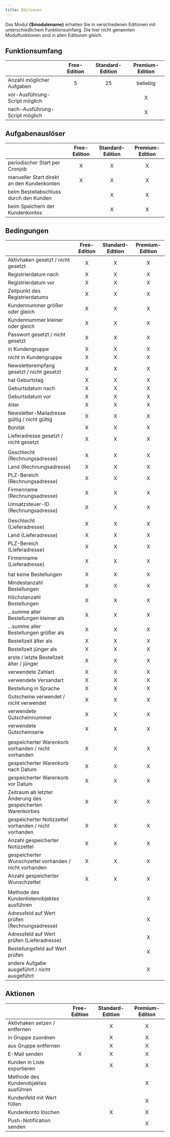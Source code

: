 ```yaml
---
title: Editionen
---
```


Das Modul **{$modulename}** erhalten Sie in verschiedenen Editionen mit unterschiedlichem Funktionsumfang. Die hier nicht genannten Modulfunktionen sind in allen Editionen gleich.

## Funktionsumfang

|                                   | Free-Edition  | Standard-Edition  | Premium-Edition   |
|-----------------------------------|:-------------:|:-----------------:|:-----------------:|
| Anzahl möglicher Aufgaben         | 5             | 25                | beliebig          |
| vor-Ausführung-Script möglich     |               |                   | X                 |
| nach-Ausführung-Script möglich    |               |                   | X                 |

## Aufgabenauslöser

|                                               | Free-Edition  | Standard-Edition  | Premium-Edition   |
|-----------------------------------------------|:-------------:|:-----------------:|:-----------------:|
| periodischer Start per Cronjob                | X             | X                 | X                 |
| manueller Start direkt an den Kundenkonten    | X             | X                 | X                 |
| beim Bestellabschluss durch den Kunden        |               | X                 | X                 |
| beim Speichern der Kundenkontos               |               | X                 | X                 |

## Bedingungen

|                                                               | Free-Edition  | Standard-Edition  | Premium-Edition   |
|---------------------------------------------------------------|:-------------:|:-----------------:|:-----------------:|
| Aktivhaken gesetzt / nicht gesetzt                            | X             | X                 | X                 |
| Registrierdatum nach                                          | X             | X                 | X                 |
| Registrierdatum vor                                           | X             | X                 | X                 |
| Zeitpunkt des Registrierdatums                                | X             | X                 | X                 |
| Kundennummer größer oder gleich                               | X             | X                 | X                 |
| Kundennummer kleiner oder gleich                              | X             | X                 | X                 |
| Passwort gesetzt / nicht gesetzt                              | X             | X                 | X                 |
| in Kundengruppe                                               | X             | X                 | X                 |
| nicht in Kundengruppe                                         | X             | X                 | X                 |
| Newsletterempfang gesetzt / nicht gesetzt                     | X             | X                 | X                 |
| hat Geburtstag                                                | X             | X                 | X                 |
| Geburtsdatum nach                                             | X             | X                 | X                 |
| Geburtsdatum vor                                              | X             | X                 | X                 |
| Alter                                                         | X             | X                 | X                 |
| Newsletter-Mailadresse gültig / nicht gültig                  | X             | X                 | X                 |
| Bonität                                                       | X             | X                 | X                 |
| Lieferadresse gesetzt / nicht gesetzt                         | X             | X                 | X                 |
|                                                               |               |                   |                   |
| Geschlecht (Rechnungsadresse)                                 | X             | X                 | X                 |
| Land (Rechnungsadresse)                                       | X             | X                 | X                 |
| PLZ-Bereich (Rechnungsadresse)                                | X             | X                 | X                 |
| Firmenname (Rechnungsadresse)                                 | X             | X                 | X                 |
| Umsatzsteuer-ID (Rechnungsadresse)                            | X             | X                 | X                 |
|                                                               |               |                   |                   |
| Geschlecht (Lieferadresse)                                    | X             | X                 | X                 |
| Land (Lieferadresse)                                          | X             | X                 | X                 |
| PLZ-Bereich (Lieferadresse)                                   | X             | X                 | X                 |
| Firmenname (Lieferadresse)                                    | X             | X                 | X                 |
|                                                               |               |                   |                   |
| hat keine Bestellungen                                        | X             | X                 | X                 |
| Mindestanzahl Bestellungen                                    | X             | X                 | X                 |
| Höchstanzahl Bestellungen                                     | X             | X                 | X                 |
| ...summe aller Bestellungen kleiner als                       | X             | X                 | X                 |
| ...summe aller Bestellungen größer als                        | X             | X                 | X                 |
| Bestellzeit älter als                                         | X             | X                 | X                 |
| Bestellzeit jünger als                                        | X             | X                 | X                 |
| erste / letzte Bestellzeit älter / jünger                     | X             | X                 | X                 |
| verwendete Zahlart                                            | X             | X                 | X                 |
| verwendete Versandart                                         | X             | X                 | X                 |
| Bestellung in Sprache                                         | X             | X                 | X                 |
| Gutscheine verwendet / nicht verwendet                        | X             | X                 | X                 |
| verwendete Gutscheinnummer                                    | X             | X                 | X                 |
| verwendete Gutscheinserie                                     | X             | X                 | X                 |
|                                                               |               |                   |                   |
| gespeicherter Warenkorb vorhanden / nicht vorhanden           | X             | X                 | X                 |
| gespeicherter Warenkorb nach Datum                            | X             | X                 | X                 |
| gespeicherter Warenkorb vor Datum                             | X             | X                 | X                 |
| Zeitraum ab letzter Änderung des gespeicherten Warenkorbes    | X             | X                 | X                 |
| gespeicherter Notizzettel vorhanden / nicht vorhanden         | X             | X                 | X                 |
| Anzahl gespeicherter Notizzettel                              | X             | X                 | X                 |
| gespeicherter Wunschzettel vorhanden / nicht vorhanden        | X             | X                 | X                 |
| Anzahl gespeicherter Wunschzettel                             | X             | X                 | X                 |
|                                                               |               |                   |                   |
| Methode des Kundenlistenobjektes ausführen                    |               |                   | X                 |
| Adressfeld auf Wert prüfen (Rechnungsadresse)                 |               |                   | X                 |
| Adressfeld auf Wert prüfen (Lieferadresse)                    |               |                   | X                 |
| Bestellungsfeld auf Wert prüfen                               |               |                   | X                 |
| andere Aufgabe ausgeführt / nicht ausgeführt                  |               |                   | X                 |

## Aktionen

|                                               | Free-Edition  | Standard-Edition  | Premium-Edition   |
|-----------------------------------------------|:-------------:|:-----------------:|:-----------------:|
| Aktivhaken setzen / entfernen                 |               | X                 | X                 |
| in Gruppe zuordnen                            |               | X                 | X                 |
| aus Gruppe entfernen                          |               | X                 | X                 |
| E-Mail senden                                 | X             | X                 | X                 |
| Kunden in Liste exportieren                   |               | X                 | X                 |
| Methode des Kundenobjektes ausführen          |               |                   | X                 |
| Kundenfeld mit Wert füllen                    |               |                   | X                 |
| Kundenkonto löschen                           |               | X                 | X                 |
| Push-Notification senden                      |               |                   | X                 |
